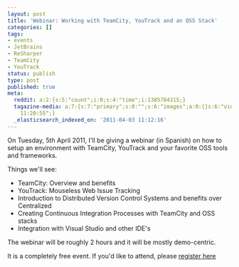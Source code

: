 ```yaml
---
layout: post
title: 'Webinar: Working with TeamCity, YouTrack and an OSS Stack'
categories: []
tags:
- events
- JetBrains
- ReSharper
- TeamCity
- YouTrack
status: publish
type: post
published: true
meta:
  reddit: a:2:{s:5:"count";i:0;s:4:"time";i:1385704315;}
  tagazine-media: a:7:{s:7:"primary";s:0:"";s:6:"images";a:0:{}s:6:"videos";a:0:{}s:11:"image_count";s:1:"0";s:6:"author";s:7:"5078411";s:7:"blog_id";s:8:"11677451";s:9:"mod_stamp";s:19:"2011-04-03
    11:20:55";}
  _elasticsearch_indexed_on: '2011-04-03 11:12:16'
---
```

On Tuesday, 5th April 2011, I'll be giving a webinar (in Spanish) on how to setup an environment with TeamCity, YouTrack and your favorite OSS tools and frameworks.

Things we'll see:
<ul>
	<li>TeamCity: Overview and benefits</li>
	<li>YouTrack: Mouseless Web Issue Tracking</li>
	<li>Introduction to Distributed Version Control Systems and benefits over Centralized</li>
	<li>Creating Continuous Integration Processes with TeamCity and OSS stacks</li>
	<li>Integration with Visual Studio and other IDE's</li>
</ul>
The webinar will be roughly 2 hours and it will be mostly demo-centric.

It is a completely free event. If you'd like to attend, please <a href="https://msevents.microsoft.com/CUI/WebCastEventDetails.aspx?EventID=1032481642&amp;EventCategory=4&amp;culture=es-AR&amp;CountryCode=AR">register here</a>

